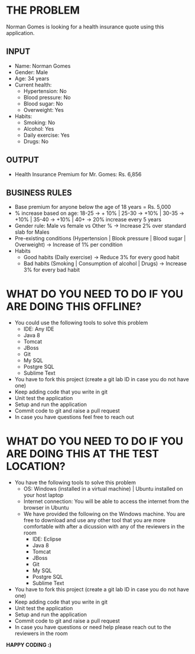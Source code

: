 # THE PROBLEM

Norman Gomes is looking for a health insurance quote using this application.

## INPUT

- Name: Norman Gomes
- Gender: Male
- Age: 34 years
- Current health:
  - Hypertension: No
  - Blood pressure: No
  - Blood sugar: No
  - Overweight: Yes
- Habits:
  - Smoking: No
  - Alcohol: Yes
  - Daily exercise: Yes
  - Drugs: No       


## OUTPUT

- Health Insurance Premium for Mr. Gomes: Rs. 6,856


## BUSINESS RULES

- Base premium for anyone below the age of 18 years = Rs. 5,000
- % increase based on age: 18-25 -> + 10% | 25-30 -> +10% | 30-35 -> +10% | 35-40 -> +10% | 40+ -> 20% increase every 5 years
- Gender rule: Male vs female vs Other % -> Increase 2% over standard slab for Males
- Pre-existing conditions (Hypertension | Blook pressure | Blood sugar | Overweight) -> Increase of 1% per condition
- Habits
  - Good habits (Daily exercise) -> Reduce 3% for every good habit
  - Bad habits (Smoking | Consumption of alcohol | Drugs) -> Increase 3% for every bad habit



# WHAT DO YOU NEED TO DO IF YOU ARE DOING THIS OFFLINE?

- You could use the following tools to solve this problem
    - IDE: Any IDE 
    - Java 8
    - Tomcat
    - JBoss
    - Git
    - My SQL
    - Postgre SQL
    - Sublime Text
- You have to fork this project (create a git lab ID in case you do not have one)
- Keep adding code that you write in git
- Unit test the application
- Setup and run the application
- Commit code to git and raise a pull request
- In case you have questions feel free to reach out

# WHAT DO YOU NEED TO DO IF YOU ARE DOING THIS AT THE TEST LOCATION?

- You have the following tools to solve this problem
  - OS: Windows (installed in a virtual machine) | Ubuntu installed on your host laptop
  - Internet connection: You will be able to access the internet from the browser in Ubuntu
  - We have provided the following on the Windows machine. You are free to download and use any other tool that you are more comfortable with after a dicussion with any of the reviewers in the room
    - IDE: Eclipse 
    - Java 8
    - Tomcat
    - JBoss
    - Git
    - My SQL
    - Postgre SQL
    - Sublime Text
- You have to fork this project (create a git lab ID in case you do not have one)
- Keep adding code that you write in git
- Unit test the application
- Setup and run the application
- Commit code to git and raise a pull request
- In case you have questions or need help please reach out to the reviewers in the room

**HAPPY CODING :)**
